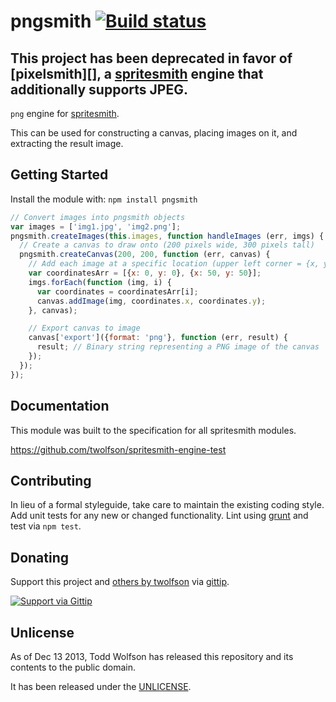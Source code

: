 # pngsmith [![Build status](https://travis-ci.org/twolfson/pngsmith.png?branch=master)](https://travis-ci.org/twolfson/pngsmith)

## This project has been deprecated in favor of [pixelsmith][], a [spritesmith][] engine that additionally supports JPEG.

`png` engine for [spritesmith][].

[spritesmith]: https://github.com/Ensighten/spritesmith

This can be used for constructing a canvas, placing images on it, and extracting the result image.

## Getting Started
Install the module with: `npm install pngsmith`

```javascript
// Convert images into pngsmith objects
var images = ['img1.jpg', 'img2.png'];
pngsmith.createImages(this.images, function handleImages (err, imgs) {
  // Create a canvas to draw onto (200 pixels wide, 300 pixels tall)
  pngsmith.createCanvas(200, 200, function (err, canvas) {
    // Add each image at a specific location (upper left corner = {x, y})
    var coordinatesArr = [{x: 0, y: 0}, {x: 50, y: 50}];
    imgs.forEach(function (img, i) {
      var coordinates = coordinatesArr[i];
      canvas.addImage(img, coordinates.x, coordinates.y);
    }, canvas);

    // Export canvas to image
    canvas['export']({format: 'png'}, function (err, result) {
      result; // Binary string representing a PNG image of the canvas
    });
  });
});
```

## Documentation
This module was built to the specification for all spritesmith modules.

https://github.com/twolfson/spritesmith-engine-test

## Contributing
In lieu of a formal styleguide, take care to maintain the existing coding style. Add unit tests for any new or changed functionality. Lint using [grunt](https://github.com/gruntjs/grunt) and test via `npm test`.

## Donating
Support this project and [others by twolfson][gittip] via [gittip][].

[![Support via Gittip][gittip-badge]][gittip]

[gittip-badge]: https://rawgithub.com/twolfson/gittip-badge/master/dist/gittip.png
[gittip]: https://www.gittip.com/twolfson/

## Unlicense
As of Dec 13 2013, Todd Wolfson has released this repository and its contents to the public domain.

It has been released under the [UNLICENSE][].

[UNLICENSE]: UNLICENSE
